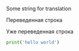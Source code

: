 Some string for translation

Переведенная строка

Уже переведенная строка

```python
print('hello world')
```

